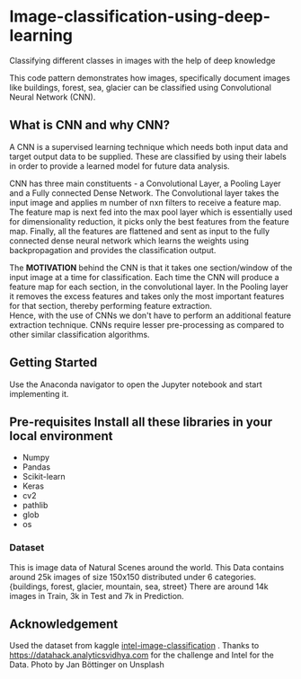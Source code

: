 # Image-classification-using-deep-learning
Classifying different classes in images with the help of deep knowledge

This code pattern demonstrates how images, specifically document images like buildings, forest, sea, glacier can be classified using Convolutional Neural Network (CNN).


## What is CNN and why CNN? 
A CNN is a supervised learning technique which needs both input data and target output data to be supplied. These are classified by using their labels in order to provide a learned model for future data analysis.

CNN has three main constituents - a Convolutional Layer, a Pooling Layer and a Fully connected Dense Network. 
The Convolutional layer takes the input image and applies m number of nxn filters to receive a feature map. 
The feature map is next fed into the max pool layer which is essentially used for dimensionality reduction, it picks only the best features from the feature map. 
Finally, all the features are flattened and sent as input to the fully connected dense neural network which learns the weights using backpropagation and provides the classification output.

The **MOTIVATION** behind the CNN is that it takes one section/window of the input image at a time for classification. Each time the CNN will produce a feature map for each section, in the convolutional layer. 
In the Pooling layer it removes the excess features and takes only the most important features for that section, thereby performing feature extraction.  
Hence, with the use of CNNs we don't have to perform an additional feature extraction technique.
CNNs require lesser pre-processing as compared to other similar classification algorithms.

## Getting Started
Use the Anaconda navigator to open the Jupyter notebook and start implementing it.

## Pre-requisites **Install all these libraries in your local environment**
* Numpy
* Pandas
* Scikit-learn
* Keras
* cv2
* pathlib
* glob
* os

### Dataset
This is image data of Natural Scenes around the world.
This Data contains around 25k images of size 150x150 distributed under 6 categories. {buildings, forest, glacier, mountain, sea,  street}
There are around 14k images in Train, 3k in Test and 7k in Prediction.

## Acknowledgement
Used the dataset from kaggle [intel-image-classification](https://www.kaggle.com/puneet6060/intel-image-classification) .
Thanks to https://datahack.analyticsvidhya.com for the challenge and Intel for the Data.
Photo by Jan Böttinger on Unsplash
